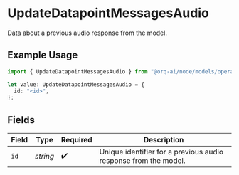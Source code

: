 # UpdateDatapointMessagesAudio

Data about a previous audio response from the model. 

## Example Usage

```typescript
import { UpdateDatapointMessagesAudio } from "@orq-ai/node/models/operations";

let value: UpdateDatapointMessagesAudio = {
  id: "<id>",
};
```

## Fields

| Field                                                           | Type                                                            | Required                                                        | Description                                                     |
| --------------------------------------------------------------- | --------------------------------------------------------------- | --------------------------------------------------------------- | --------------------------------------------------------------- |
| `id`                                                            | *string*                                                        | :heavy_check_mark:                                              | Unique identifier for a previous audio response from the model. |